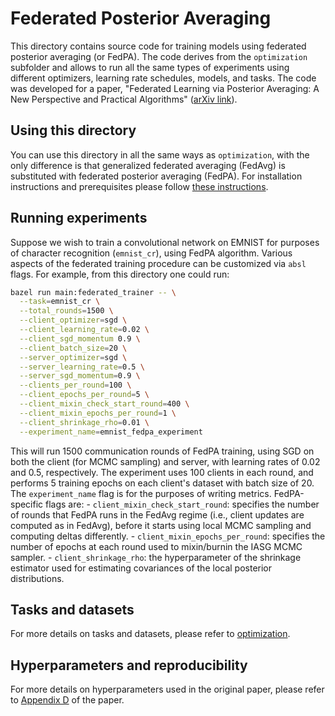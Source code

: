 # Federated Posterior Averaging

This directory contains source code for training models using federated
posterior averaging (or FedPA). The code derives from the `optimization`
subfolder and allows to run all the same types of experiments using different
optimizers, learning rate schedules, models, and tasks. The code was developed
for a paper, "Federated Learning via Posterior Averaging: A New Perspective and
Practical Algorithms" ([arXiv link](https://arxiv.org/abs/2010.05273)).

## Using this directory

You can use this directory in all the same ways as `optimization`, with the only
difference is that generalized federated averaging (FedAvg) is substituted with
federated posterior averaging (FedPA). For installation instructions and
prerequisites please follow
[these instructions](../optimization#using-this-directory).

## Running experiments

Suppose we wish to train a convolutional network on EMNIST for purposes of
character recognition (`emnist_cr`), using FedPA algorithm. Various aspects of
the federated training procedure can be customized via `absl` flags. For
example, from this directory one could run:

```bash
bazel run main:federated_trainer -- \
  --task=emnist_cr \
  --total_rounds=1500 \
  --client_optimizer=sgd \
  --client_learning_rate=0.02 \
  --client_sgd_momentum 0.9 \
  --client_batch_size=20 \
  --server_optimizer=sgd \
  --server_learning_rate=0.5 \
  --server_sgd_momentum=0.9 \
  --clients_per_round=100 \
  --client_epochs_per_round=5 \
  --client_mixin_check_start_round=400 \
  --client_mixin_epochs_per_round=1 \
  --client_shrinkage_rho=0.01 \
  --experiment_name=emnist_fedpa_experiment
```

This will run 1500 communication rounds of FedPA training, using SGD on both the
client (for MCMC sampling) and server, with learning rates of 0.02 and 0.5,
respectively. The experiment uses 100 clients in each round, and performs 5
training epochs on each client's dataset with batch size of 20. The
`experiment_name` flag is for the purposes of writing metrics. FedPA-specific
flags are: - `client_mixin_check_start_round`: specifies the number of rounds
that FedPA runs in the FedAvg regime (i.e., client updates are computed as in
FedAvg), before it starts using local MCMC sampling and computing deltas
differently. - `client_mixin_epochs_per_round`: specifies the number of epochs
at each round used to mixin/burnin the IASG MCMC sampler. -
`client_shrinkage_rho`: the hyperparameter of the shrinkage estimator used for
estimating covariances of the local posterior distributions.

## Tasks and datasets

For more details on tasks and datasets, please refer to
[optimization](../optimization#task-and-dataset-summary).

## Hyperparameters and reproducibility

For more details on hyperparameters used in the original paper, please refer to
[Appendix D](https://arxiv.org/pdf/2010.05273.pdf#page=19) of the paper.
